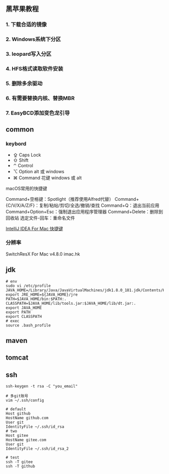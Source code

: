 ## 黑苹果教程
### 1. 下载合适的镜像
### 2. Windows系统下分区
### 3. leopard写入分区
### 4. HFS格式读取软件安装
### 5. 删除多余驱动
### 6. 有需要替换内核、替换MBR
### 7. EasyBCD添加变色龙引导

## common
### keybord
* ⇪ Caps Lock
* ⇧ Shift
* ⌃ Control
* ⌥ Option   alt 或 windows
* ⌘ Command  花键  windows 或 alt

macOS常用的快捷键

Command+空格键：Spotlight（推荐使用Alfred代替）
Command+{C/V/X/A/Z/F}：复制/粘帖/剪切/全选/撤销/查找
Command+Q：退出当前应用
Command+Option+Esc：强制退出应用程序管理器
Command+Delete：删除到回收站
选定文件-回车：重命名文件

[IntelliJ IDEA For Mac 快捷键](https://blog.csdn.net/rainytooo/article/details/51469126)

### 分辨率
SwitchResX For Mac v4.8.0 
imac.hk

## jdk
```shell
# env
sudo vi /etc/profile
JAVA_HOME=/Library/Java/JavaVirtualMachines/jdk1.8.0_181.jdk/Contents/Home
export JRE_HOME=${JAVA_HOME}/jre
PATH=$JAVA_HOME/bin:$PATH:.
CLASSPATH=$JAVA_HOME/lib/tools.jar:$JAVA_HOME/lib/dt.jar:.
export JAVA_HOME
export PATH
export CLASSPATH
# exec
source .bash_profile
```

## maven

## tomcat

## ssh
```shell
ssh-keygen -t rsa -C "you_email"

# 多git账号
vim ~/.ssh/config

# default                                                                       
Host github
HostName github.com
User git
IdentityFile ~/.ssh/id_rsa
# two                                                                           
Host gitee
HostName gitee.com
User git
IdentityFile ~/.ssh/id_rsa_2

# test
ssh -T gitee
ssh -T github

```
